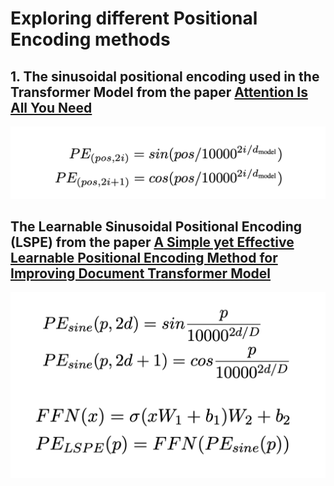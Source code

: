 # Exploring different Positional Encoding methods

## 1. The sinusoidal positional encoding used in the Transformer Model from the paper [Attention Is All You Need](https://arxiv.org/pdf/1706.03762.pdf)

![spe](/images/spe_formula.png)

## The Learnable Sinusoidal Positional Encoding (LSPE) from the paper [A Simple yet Effective Learnable Positional Encoding Method for Improving Document Transformer Model](https://aclanthology.org/2022.findings-aacl.42.pdf)

![lspe](/images/lspe_formula.png)
